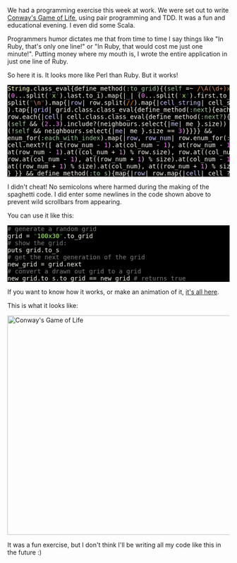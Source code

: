 We had a programming exercise this week at work. We were set out to write <a href="http://en.wikipedia.org/wiki/Conway%27s_Game_of_Life">Conway's Game of Life</a>, using pair programming and TDD. It was a fun and educational evening. I even did some Scala.

Programmers humor dictates me that from time to time I say things like "In Ruby, that's only one line!" or "In Ruby, that would cost me just one minute!". Putting money where my mouth is, I wrote the entire application in just one line of Ruby.

So here it is. It looks more like Perl than Ruby. But it works!

<pre style="background: #000000; color: #f6f3e8; font-family: Monaco, monospace" class="ir_black"><font color="#ffffb6">String</font>.class_eval{define_method(<font color="#99cc99">:to_grid</font>){(<font color="#99cc99">self</font>&nbsp;=~ <font color="#ff8000">/</font><font color="#e18964">\A</font><font color="#e18964">(</font><font color="#e18964">\d</font><font color="#e18964">+</font><font color="#e18964">)</font><font color="#b18a3d">x</font><font color="#e18964">(</font><font color="#e18964">\d</font><font color="#e18964">+</font><font color="#e18964">)</font><font color="#e18964">\z</font><font color="#ff8000">/</font>&nbsp;?
(<font color="#ff73fd">0</font>...split(<font color="#336633">'</font><font color="#a8ff60">x</font><font color="#336633">'</font>).last.to_i).map{|<font color="#c6c5fe">_</font>|&nbsp;(<font color="#ff73fd">0</font>...split(<font color="#336633">'</font><font color="#a8ff60">x</font><font color="#336633">'</font>).first.to_i).map{|<font color="#c6c5fe">_</font>|&nbsp;rand &gt; <font color="#ff73fd">0.5</font>&nbsp;} } :
split(<font color="#336633">&quot;</font><font color="#e18964">\n</font><font color="#336633">&quot;</font>).map{|<font color="#c6c5fe">row</font>|&nbsp;row.split(<font color="#ff8000">//</font>).map{|<font color="#c6c5fe">cell_string</font>|&nbsp;cell_string == <font color="#336633">&quot;</font><font color="#a8ff60">o</font><font color="#336633">&quot;</font>&nbsp;} }
).tap{|<font color="#c6c5fe">grid</font>|&nbsp;grid.class.class_eval{define_method(<font color="#99cc99">:next</font>){each{|<font color="#c6c5fe">row</font>|&nbsp;
row.each{|<font color="#c6c5fe">cell</font>|&nbsp;cell.class.class_eval{define_method(<font color="#99cc99">:next?</font>){|<font color="#c6c5fe">neighbours</font>|&nbsp;
(<font color="#99cc99">self</font>&nbsp;&amp;&amp; (<font color="#ff73fd">2</font>..<font color="#ff73fd">3</font>).include?(neighbours.select{|<font color="#c6c5fe">me</font>|&nbsp;me }.size)) ||
(!<font color="#99cc99">self</font>&nbsp;&amp;&amp; neighbours.select{|<font color="#c6c5fe">me</font>|&nbsp;me }.size == <font color="#ff73fd">3</font>)}}}} &amp;&amp;
enum_for(<font color="#99cc99">:each_with_index</font>).map{|<font color="#c6c5fe">row</font>, <font color="#c6c5fe">row_num</font>|&nbsp;row.enum_for(<font color="#99cc99">:each_with_index</font>).map{|<font color="#c6c5fe">cell</font>, <font color="#c6c5fe">col_num</font>|&nbsp;
cell.next?([&nbsp;at(row_num - <font color="#ff73fd">1</font>).at(col_num - <font color="#ff73fd">1</font>), at(row_num - <font color="#ff73fd">1</font>).at(col_num),
at(row_num - <font color="#ff73fd">1</font>).at((col_num + <font color="#ff73fd">1</font>) % row.size), row.at((col_num + <font color="#ff73fd">1</font>) % row.size),
row.at(col_num - <font color="#ff73fd">1</font>), at((row_num + <font color="#ff73fd">1</font>) % size).at(col_num - <font color="#ff73fd">1</font>),
at((row_num + <font color="#ff73fd">1</font>) % size).at(col_num), at((row_num + <font color="#ff73fd">1</font>) % size).at((col_num + <font color="#ff73fd">1</font>) % row.size) ])
} }} &amp;&amp; define_method(<font color="#99cc99">:to_s</font>){map{|<font color="#c6c5fe">row</font>|&nbsp;row.map{|<font color="#c6c5fe">cell</font>|&nbsp;cell ? <font color="#336633">&quot;</font><font color="#a8ff60">o</font><font color="#336633">&quot;</font>&nbsp;: <font color="#336633">&quot;</font><font color="#a8ff60">.</font><font color="#336633">&quot;</font>&nbsp;}.join }.join(<font color="#336633">&quot;</font><font color="#e18964">\n</font><font color="#336633">&quot;</font>)}}}}}
</pre>

I didn't cheat! No semicolons where harmed during the making of the spaghetti code. I did enter some newlines in the code shown above to prevent wild scrollbars from appearing.

You can use it like this:

<pre style="background: #000000; color: #f6f3e8; font-family: Monaco, monospace" class="ir_black"><font color="#7c7c7c"># generate a random grid</font>
grid = <font color="#336633">&quot;</font><font color="#a8ff60">100x30</font><font color="#336633">&quot;</font>.to_grid
<font color="#7c7c7c"># show the grid:</font>
puts grid.to_s
<font color="#7c7c7c"># get the next generation of the grid</font>
new_grid = grid.next
<font color="#7c7c7c"># convert a drawn out grid to a grid</font>
new_grid.to_s.to_grid == new_grid <font color="#7c7c7c"># returns true</font>
</pre>

If you want to know how it works, or make an animation of it, <a href="http://gist.github.com/384487">it's all here</a>.

This is what it looks like:

<img src="http://iain.nl/wp-content/uploads/2010/04/Screen-shot-2010-04-30-at-16.42.51.png" alt="Conway&#039;s Game of Life" title="Conway&#039;s Game of Life" width="754" height="497" class="alignnone size-full wp-image-698 ir_black" />

It was a fun exercise, but I don't think I'll be writing all my code like this in the future :)
